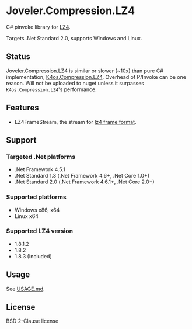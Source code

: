 # Joveler.Compression.LZ4

C# pinvoke library for [LZ4](https://github.com/lz4/lz4).

Targets .Net Standard 2.0, supports Windows and Linux.

## Status

Joveler.Compression.LZ4 is similar or slower (~10x) than pure C# implementation, [K4os.Compression.LZ4](https://github.com/MiloszKrajewski/K4os.Compression.LZ4). Overhead of P/Invoke can be one reason. Will not be uploaded to nuget unless it surpasses `K4os.Compression.LZ4`'s performance.

## Features

- LZ4FrameStream, the stream for [lz4 frame format](https://github.com/lz4/lz4/blob/master/doc/lz4_Frame_format.md).

## Support

### Targeted .Net platforms

- .Net Framework 4.5.1
- .Net Standard 1.3 (.Net Framework 4.6+, .Net Core 1.0+)
- .Net Standard 2.0 (.Net Framework 4.6.1+, .Net Core 2.0+)

### Supported platforms

- Windows x86, x64
- Linux x64

### Supported LZ4 version

- 1.8.1.2
- 1.8.2
- 1.8.3 (Included)

## Usage

See [USAGE.md](./USAGE.md).

## License

BSD 2-Clause license
